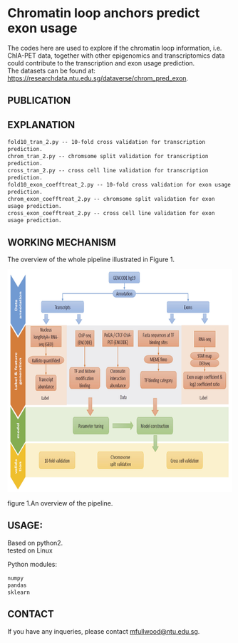 # Chromatin loop anchors predict exon usage
The codes here are used to explore if the chromatin loop information, i.e. ChIA-PET data, together with other epigenomics and transcriptomics data could contribute to the transcription and exon usage prediction.  
The datasets can be found at: https://researchdata.ntu.edu.sg/dataverse/chrom_pred_exon.

## PUBLICATION

## EXPLANATION

 
```
fold10_tran_2.py -- 10-fold cross validation for transcription prediction.  
chrom_tran_2.py -- chromsome split validation for transcription prediction.  
cross_tran_2.py -- cross cell line validation for transcription prediction.  
fold10_exon_coefftreat_2.py -- 10-fold cross validation for exon usage prediction.  
chrom_exon_coefftreat_2.py -- chromsome split validation for exon usage prediction.  
cross_exon_coefftreat_2.py -- cross cell line validation for exon usage prediction.  
```


## WORKING MECHANISM
The overview of the whole pipeline illustrated in Figure 1.

<img src="https://github.com/mjflab/exon-prediction/blob/main/method.jpg" width="600" height="500">

figure 1.An overview of the pipeline.

## USAGE:
Based on python2.  
tested on Linux

Python modules:  
```
numpy  
pandas  
sklearn
```



## CONTACT
If you have any inqueries, please contact mfullwood@ntu.edu.sg.
